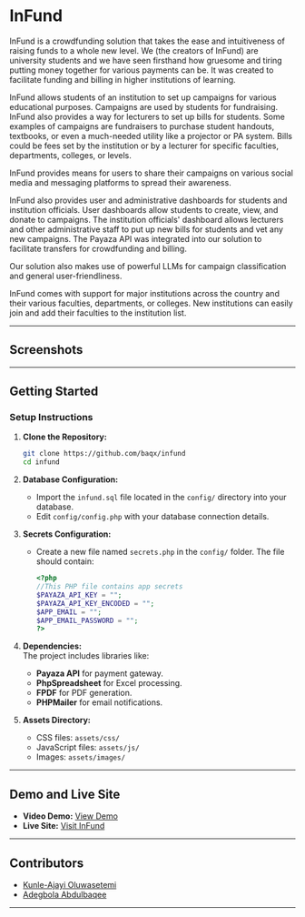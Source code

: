 
# InFund  

InFund is a crowdfunding solution that takes the ease and intuitiveness of raising funds to a whole new level. We (the creators of InFund) are university students and we have seen firsthand how gruesome and tiring putting money together for various payments can be. It was created to facilitate funding and billing in higher institutions of learning.  

InFund allows students of an institution to set up campaigns for various educational purposes. Campaigns are used by students for fundraising. InFund also provides a way for lecturers to set up bills for students. Some examples of campaigns are fundraisers to purchase student handouts, textbooks, or even a much-needed utility like a projector or PA system. Bills could be fees set by the institution or by a lecturer for specific faculties, departments, colleges, or levels.  

InFund provides means for users to share their campaigns on various social media and messaging platforms to spread their awareness.  

InFund also provides user and administrative dashboards for students and institution officials. User dashboards allow students to create, view, and donate to campaigns. The institution officials' dashboard allows lecturers and other administrative staff to put up new bills for students and vet any new campaigns. The Payaza API was integrated into our solution to facilitate transfers for crowdfunding and billing.  

Our solution also makes use of powerful LLMs for campaign classification and general user-friendliness.  

InFund comes with support for major institutions across the country and their various faculties, departments, or colleges. New institutions can easily join and add their faculties to the institution list.  

---

## Screenshots  



---

## Getting Started  

### Setup Instructions  

1. **Clone the Repository:**  
   ```bash  
   git clone https://github.com/baqx/infund  
   cd infund  
   ```  

2. **Database Configuration:**  
   - Import the `infund.sql` file located in the `config/` directory into your database.  
   - Edit `config/config.php` with your database connection details.  

3. **Secrets Configuration:**  
   - Create a new file named `secrets.php` in the `config/` folder. The file should contain:  
     ```php  
     <?php  
     //This PHP file contains app secrets  
     $PAYAZA_API_KEY = "";  
     $PAYAZA_API_KEY_ENCODED = "";  
     $APP_EMAIL = "";  
     $APP_EMAIL_PASSWORD = "";  
     ?>  
     ```  

4. **Dependencies:**  
   The project includes libraries like:  
   - **Payaza API** for payment gateway.
   - **PhpSpreadsheet** for Excel processing.  
   - **FPDF** for PDF generation.  
   - **PHPMailer** for email notifications.  

5. **Assets Directory:**  
   - CSS files: `assets/css/`  
   - JavaScript files: `assets/js/`  
   - Images: `assets/images/`  

---

## Demo and Live Site  

- **Video Demo:** [View Demo](#)  
- **Live Site:** [Visit InFund](#)  

---

## Contributors  

- [Kunle-Ajayi Oluwasetemi](https://github.com/johnojure)  
- [Adegbola Abdulbaqee](https://github.com/baqx)  

---
